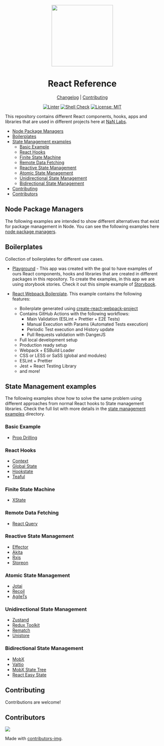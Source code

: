 <div align="center">
<p>
    <img
        style="width: 200px"
        width="200"
        src="https://avatars.githubusercontent.com/u/4426989?s=200&v=4"
    >
</p>
<h1>React Reference</h1>

[Changelog](#) |
[Contributing](../CONTRIBUTING.md)

</div>
<div align="center">

[![Linter][linterbadge]][linterurl]
[![Shell Check][shellcheckbadge]][shellcheckurl]
[![License: MIT][licensebadge]][licenseurl]

</div>

This repository contains different React components, hooks, apps and libraries that are used in different projects
here at [NaN Labs](https://www.nanlabs.com/).

- [Node Package Managers](#node-package-managers)
- [Boilerplates](#boilerplates)
- [State Management examples](#state-management-examples)
  - [Basic Example](#basic-example)
  - [React Hooks](#react-hooks)
  - [Finite State Machine](#finite-state-machine)
  - [Remote Data Fetching](#remote-data-fetching)
  - [Reactive State Management](#reactive-state-management)
  - [Atomic State Management](#atomic-state-management)
  - [Unidirectional State Management](#unidirectional-state-management)
  - [Bidirectional State Management](#bidirectional-state-management)
- [Contributing](#contributing)
- [Contributors](#contributors)

## Node Package Managers

The following examples are intended to show different alternatives that exist for package management in Node.
You can see the following examples here [node package managers](./node-package-managers/).

## Boilerplates

Collection of boilerplates for different use cases.

- [Playground](../apps/playground/) - This app was created with the goal to have examples of ours React components, hooks and libraries that are created in different packages in this repository. To create the examples, in this app we are using storybook stories. Check it out this simple example of [Storybook](../apps/playground/src/stories/Header.stories.tsx).

- [React Webpack Boilerplate](https://github.com/nanlabs/react-webpack-boilerplate/tree/main/.github/workflows). This example contains the following features:
  - Boilerplate generated using [create-react-webpack-project](https://www.npmjs.com/package/create-react-webpack-project)
  - Contains GitHub Actions with the following workflows:
    - Main Validation (ESLint + Prettier + E2E Tests)
    - Manual Execution with Params (Automated Tests execution)
    - Periodic Test execution and History update
    - Pull Requests validation with DangerJS
  - Full local development setup
  - Production ready setup
  - Webpack + ESBuild Loader
  - CSS or LESS or SaSS (global and modules)
  - ESLint + Prettier
  - Jest + React Testing Library
  - and more!

## State Management examples

The following examples show how to solve the same problem using different approaches from
normal React hooks to State management libraries. Check the full list with more details in the [state management examples](./state-management/) directory.

### Basic Example

- [Prop Drilling](./state-management/examples/hooks-prop-drilling/)

### React Hooks

- [Context](./state-management/examples/hooks-context/)
- [Global State](./state-management/examples/hooks-global-state/)
- [Hookstate](./state-management/examples/hooks-hookstate/)
- [Teaful](./state-management/examples/hooks-teaful/)

### Finite State Machine

- [XState](./state-management/examples/fsm-xstate/)

### Remote Data Fetching

- [React Query](./state-management/examples/api-react-query/)

### Reactive State Management

- [Effector](./state-management/examples/reactive-effector/)
- [Akita](./state-management/examples/reactive-akita/)
- [Rxjs](./state-management/examples/reactive-rxjs/)
- [Storeon](./state-management/examples/reactive-storeon/)

### Atomic State Management

- [Jotai](./state-management/examples/atomic-jotai/)
- [Recoil](./state-management/examples/atomic-recoil/)
- [AgileTs](./state-management/examples/atomic-agilets/)

### Unidirectional State Management

- [Zustand](./state-management/examples/unidirectional-zustand/)
- [Redux Toolkit](./state-management/examples/unidirectional-redux-toolkit/)
- [Rematch](./state-management/examples/unidirectional-rematch/)
- [Unistore](./state-management/examples/unidirectional-unistore/)

### Bidirectional State Management

- [MobX](./state-management/examples/bidirectional-mobx/)
- [Valtio](./state-management/examples/bidirectional-valtio/)
- [MobX State Tree](./state-management/examples/bidirectional-mobx-state-tree/)
- [React Easy State](./state-management/examples/bidirectional-easy-state/)

## Contributing

Contributions are welcome!

## Contributors

<a href="https://github.com/nanlabs/nancy.js/contributors">
  <img src="https://contrib.rocks/image?repo=nanlabs/nancy.js"/>
</a>

Made with [contributors-img](https://contrib.rocks).

[linterbadge]: https://github.com/nanlabs/nancy.js/actions/workflows/lint.yml/badge.svg
[shellcheckbadge]: https://github.com/nanlabs/nancy.js/actions/workflows/shellcheck.yml/badge.svg
[licensebadge]: https://img.shields.io/badge/License-MIT-blue.svg
[linterurl]: https://github.com/nanlabs/nancy.js/actions/workflows/lint.yml
[shellcheckurl]: https://github.com/nanlabs/nancy.js/actions/workflows/shellcheck.yml
[licenseurl]: https://github.com/nanlabs/nancy.js/blob/main/LICENSE
